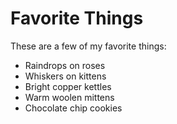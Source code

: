 # Favorite Things

These are a few of my favorite things:

- Raindrops on roses
- Whiskers on kittens
- Bright copper kettles
- Warm woolen mittens
- Chocolate chip cookies
